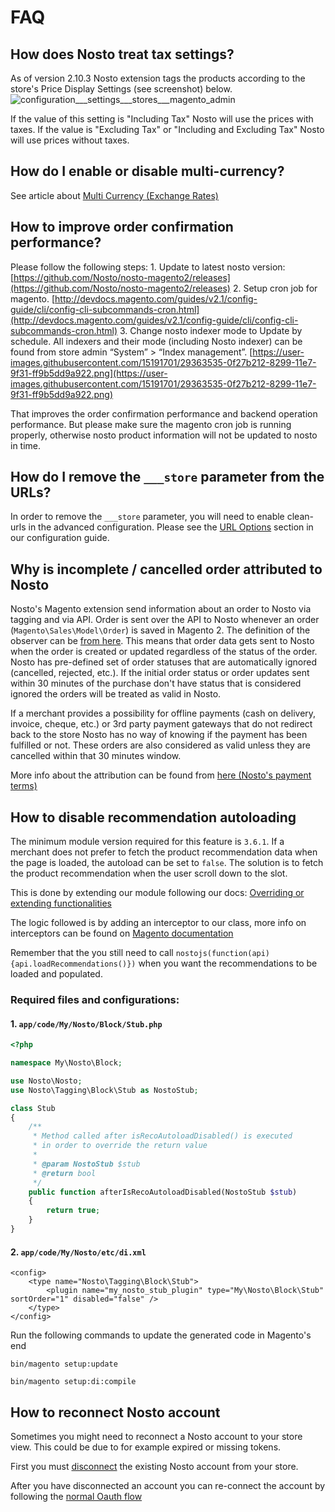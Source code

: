 # FAQ

## How does Nosto treat tax settings?

As of version 2.10.3 Nosto extension tags the products according to the store's Price Display Settings \(see screenshot\) below. ![configuration\_\_\_settings\_\_\_stores\_\_\_magento\_admin](https://user-images.githubusercontent.com/15191701/40839884-0825538c-65ad-11e8-9e77-14445b42b877.png)

If the value of this setting is "Including Tax" Nosto will use the prices with taxes. If the value is "Excluding Tax" or "Including and Excluding Tax" Nosto will use prices without taxes.

## How do I enable or disable multi-currency?

See article about [Multi Currency \(Exchange Rates\)](features/multi-currency-exchange-rates.md)

## How to improve order confirmation performance?

Please follow the following steps: 1. Update to latest nosto version: [https://github.com/Nosto/nosto-magento2/releases](https://github.com/Nosto/nosto-magento2/releases) 2. Setup cron job for magento. [http://devdocs.magento.com/guides/v2.1/config-guide/cli/config-cli-subcommands-cron.html](http://devdocs.magento.com/guides/v2.1/config-guide/cli/config-cli-subcommands-cron.html) 3. Change nosto indexer mode to Update by schedule. All indexers and their mode \(including Nosto indexer\) can be found from store admin “System” &gt; “Index management”. [https://user-images.githubusercontent.com/15191701/29363535-0f27b212-8299-11e7-9f31-ff9b5dd9a922.png](https://user-images.githubusercontent.com/15191701/29363535-0f27b212-8299-11e7-9f31-ff9b5dd9a922.png)

That improves the order confirmation performance and backend operation performance. But please make sure the magento cron job is running properly, otherwise nosto product information will not be updated to nosto in time.

## How do I remove the `___store` parameter from the URLs?

In order to remove the `___store` parameter, you will need to enable clean-urls in the advanced configuration. Please see the [URL Options](configuring.md#url-options) section in our configuration guide.

## Why is incomplete / cancelled order attributed to Nosto

Nosto's Magento extension send information about an order to Nosto via tagging and via API. Order is sent over the API to Nosto whenever an order \(`Magento\Sales\Model\Order`\) is saved in Magento 2. The definition of the observer can be [from here](https://github.com/Nosto/nosto-magento2/blob/master/etc/events.xml#L40-L42). This means that order data gets sent to Nosto when the order is created or updated regardless of the status of the order. Nosto has pre-defined set of order statuses that are automatically ignored \(cancelled, rejected, etc.\). If the initial order status or order updates sent within 30 minutes of the purchase don't have status that is considered ignored the orders will be treated as valid in Nosto.

If a merchant provides a possibility for offline payments \(cash on delivery, invoice, cheque, etc.\) or 3rd party payment gateways that do not redirect back to the store Nosto has no way of knowing if the payment has been fulfilled or not. These orders are also considered as valid unless they are cancelled within that 30 minutes window.

More info about the attribution can be found from [here \(Nosto's payment terms\)](http://www.nosto.com/payment-terms/)

## How to disable recommendation autoloading

The minimum module version required for this feature is `3.6.1`. If a merchant does not prefer to fetch the product recommendation data when the page is loaded, the autoload can be set to `false`. The solution is to fetch the product recommendation when the user scroll down to the slot.

This is done by extending our module following our docs: [Overriding or extending functionalities](guides/overriding-or-extending-functionalities/)

The logic followed is by adding an interceptor to our class, more info on interceptors can be found on [Magento documentation](https://devdocs.magento.com/guides/v2.3/extension-dev-guide/plugins.html)

Remember that the you still need to call `nostojs(function(api){api.loadRecommendations()})` when you want the recommendations to be loaded and populated.

### Required files and configurations:

#### 1. `app/code/My/Nosto/Block/Stub.php`

```php
<?php

namespace My\Nosto\Block;

use Nosto\Nosto;
use Nosto\Tagging\Block\Stub as NostoStub;

class Stub
{
    /**
     * Method called after isRecoAutoloadDisabled() is executed
     * in order to override the return value
     * 
     * @param NostoStub $stub
     * @return bool
     */
    public function afterIsRecoAutoloadDisabled(NostoStub $stub)
    {
        return true;
    }
}
```

#### 2. `app/code/My/Nosto/etc/di.xml`

```markup
<config>
    <type name="Nosto\Tagging\Block\Stub">
        <plugin name="my_nosto_stub_plugin" type="My\Nosto\Block\Stub" sortOrder="1" disabled="false" />
    </type>
</config>
```

Run the following commands to update the generated code in Magento's end

`bin/magento setup:update`

`bin/magento setup:di:compile`

## How to reconnect Nosto account

Sometimes you might need to reconnect a Nosto account to your store view. This could be due to for example expired or missing tokens.

First you must [disconnect](disconnecting-nosto-from-store-front.md) the existing Nosto account from your store.

After you have disconnected an account you can re-connect the account by following the [normal Oauth flow](getting-started.md#connecting-with-an-existing-nosto-account)

